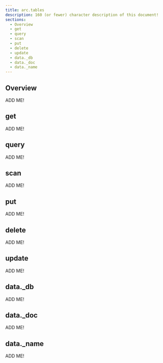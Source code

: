 ```yaml
---
title: arc.tables
description: 160 (or fewer) character description of this document!
sections:
  - Overview
  - get
  - query
  - scan
  - put
  - delete
  - update
  - data._db
  - data._doc
  - data._name
---
```


## Overview

ADD ME!


## get

ADD ME!


## query

ADD ME!


## scan

ADD ME!


## put

ADD ME!


## delete

ADD ME!


## update

ADD ME!


## data._db

ADD ME!


## data._doc

ADD ME!


## data._name

ADD ME!

